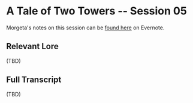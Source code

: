 # A Tale of Two Towers -- Session 05

Morgeta's notes on this session can be [found here](
https://tinyurl.com/y46qu8r3) on Evernote.

## Relevant Lore

(TBD)

## Full Transcript

(TBD)
